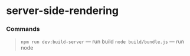 # server-side-rendering

### Commands

> `npm run dev:build-server` — run build
> `node build/bundle.js` — run node
